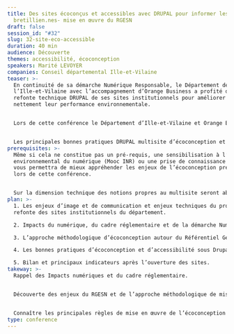 ```yaml
---
title: Des sites écoconçus et accessibles avec DRUPAL pour informer les
  bretillien.nes- mise en œuvre du RGESN
draft: false
session_id: "#32"
slug: 32-site-eco-accessible
duration: 40 min
audience: Découverte
themes: accessibilité, écoconception
speakers: Marité LEVOYER
companies: Conseil départemental Ille-et-Vilaine
teaser: >-
  En continuité de sa démarche Numérique Responsable, le Département de
  l’Ille-et-Vilaine avec l’accompagnement d’Orange Business a profité de la
  refonte technique DRUPAL de ses sites institutionnels pour améliorer très
  nettement leur performance environnementale.


  Lors de cette conférence le Département d’Ille-et-Vilaine et Orange Business partageront les enjeux de la mise en œuvre d’une démarche systémique d’écoconception à toutes les phases d’un projet multisite : design, contenu éditorial, fonctionnel, technique et tests utilisateurs.


  Les principales bonnes pratiques DRUPAL multisite d’écoconception et d’accessibilité implémentées au cours du projet seront présentées.
prerequisites: >-
  Même si cela ne constitue pas un pré-requis, une sensibilisation à l’impact
  environnemental du numérique (Mooc INR) ou une prise de connaissance du RGESN
  vous permettra de mieux appréhender les enjeux de l’écoconception présentés
  lors de cette conférence.


  Sur la dimension technique des notions propres au multisite seront abordées.
plan: >-
  1. Les enjeux d’image et de communication et enjeux techniques du projet de
  refonte des sites institutionnels du département.

  2. Impacts du numérique, du cadre réglementaire et de la démarche Numérique Responsable du département.

  3. L’approche méthodologique d’écoconception autour du Référentiel Général D’écoconception de Services Numériques (RGESN).

  4. Les bonnes pratiques d’écoconception et d’accessibilité sous Drupal multisite.

  5. Bilan et principaux indicateurs après l’ouverture des sites.
takeway: >-
  Rappel des Impacts numériques et du cadre réglementaire.


  Découverte des enjeux du RGESN et de l’approche méthodologique de mise en œuvre dans un projet multisite.


  Connaître les principales règles de mise en œuvre de l’écoconception et de l’accessibilité sous Drupal multisite.
type: conference
---
```

